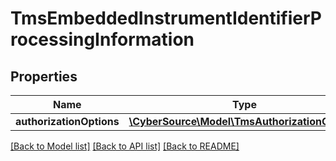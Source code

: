 # TmsEmbeddedInstrumentIdentifierProcessingInformation

## Properties
Name | Type | Description | Notes
------------ | ------------- | ------------- | -------------
**authorizationOptions** | [**\CyberSource\Model\TmsAuthorizationOptions**](TmsAuthorizationOptions.md) |  | [optional] 

[[Back to Model list]](../README.md#documentation-for-models) [[Back to API list]](../README.md#documentation-for-api-endpoints) [[Back to README]](../README.md)


